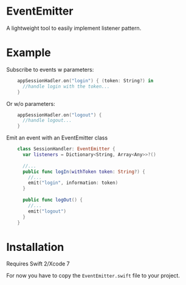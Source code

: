 # EventEmitter
A lightweight tool to easily implement listener pattern.

Example
========

Subscribe to events w parameters:
```swift
    appSessionHadler.on("login") { (token: String?) in
      //handle login with the token...
    }
```
Or w/o parameters:
```swift
    appSessionHadler.on("logout") {
      //handle logout...
    }
```
Emit an event with an EventEmitter class
```swift
    class SessionHandler: EventEmitter {
      var listeners = Dictionary<String, Array<Any>>?()
      
      //...
      public func logIn(withToken token: String?) {
        //...
        emit("login", information: token)
      }
      
      public func logOut() {
        //...
        emit("logout")
      }
    }
```
Installation
========
Requires Swift 2/Xcode 7

For now you have to copy the `EventEmitter.swift` file to your project. 
